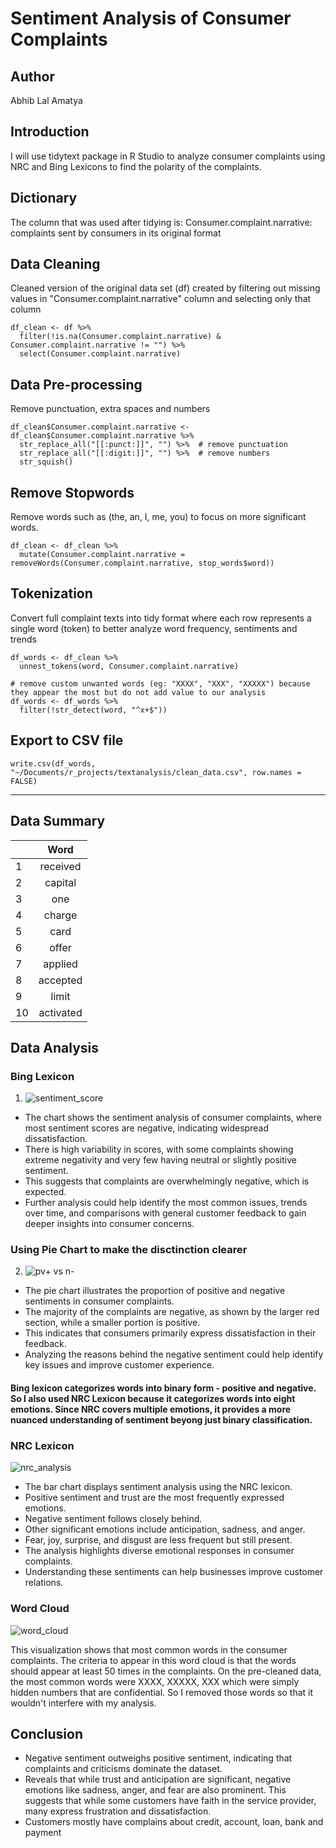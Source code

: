 # Sentiment Analysis of Consumer Complaints

## Author
Abhib Lal Amatya

## Introduction
I will use tidytext package in R Studio to analyze consumer complaints using NRC and Bing Lexicons to find the polarity of the complaints.

## Dictionary 
The column that was used after tidying is:
Consumer.complaint.narrative: complaints sent by consumers in its original format

## Data Cleaning
Cleaned version of the original data set (df) created by filtering out missing values in "Consumer.complaint.narrative" column and selecting only that column

```
df_clean <- df %>% 
  filter(!is.na(Consumer.complaint.narrative) & Consumer.complaint.narrative != "") %>% 
  select(Consumer.complaint.narrative)

```

## Data Pre-processing
Remove punctuation, extra spaces and numbers

```
df_clean$Consumer.complaint.narrative <- df_clean$Consumer.complaint.narrative %>% 
  str_replace_all("[[:punct:]]", "") %>%  # remove punctuation
  str_replace_all("[[:digit:]]", "") %>%  # remove numbers
  str_squish()

```

## Remove Stopwords 
Remove words such as (the, an, I, me, you) to focus on more significant words.
```
df_clean <- df_clean %>% 
  mutate(Consumer.complaint.narrative = removeWords(Consumer.complaint.narrative, stop_words$word))

```

## Tokenization
Convert full complaint texts into tidy format where each row represents a single word (token) to better analyze word frequency, sentiments and trends

```
df_words <- df_clean %>% 
  unnest_tokens(word, Consumer.complaint.narrative)

# remove custom unwanted words (eg: "XXXX", "XXX", "XXXXX") because they appear the most but do not add value to our analysis
df_words <- df_words %>% 
  filter(!str_detect(word, "^x+$"))

```

## Export to CSV file

```
write.csv(df_words, "~/Documents/r_projects/textanalysis/clean_data.csv", row.names = FALSE)

```
---
## Data Summary
| | Word |
|-|:--: |
|1| received |
|2| capital |
|3| one |
|4| charge |
|5| card |
|6| offer |
|7| applied |
|8| accepted |
|9| limit |
|10| activated |

## Data Analysis

### Bing Lexicon

1. ![sentiment_score](https://github.com/user-attachments/assets/8073c932-5bbb-4c0b-a1ee-ec788fb37b3d)

* The chart shows the sentiment analysis of consumer complaints, where most sentiment scores are negative, indicating widespread dissatisfaction. 
* There is high variability in scores, with some complaints showing extreme negativity and very few having neutral or slightly positive sentiment. 
* This suggests that complaints are overwhelmingly negative, which is expected.
* Further analysis could help identify the most common issues, trends over time, and comparisons with general customer feedback to gain deeper insights into consumer concerns.

### Using Pie Chart to make the disctinction clearer 

2. ![pv+ vs n-](https://github.com/user-attachments/assets/f1f4aa94-7ffa-4a66-8e84-ac3cb83c8a39)
* The pie chart illustrates the proportion of positive and negative sentiments in consumer complaints.
* The majority of the complaints are negative, as shown by the larger red section, while a smaller portion is positive.
* This indicates that consumers primarily express dissatisfaction in their feedback.
* Analyzing the reasons behind the negative sentiment could help identify key issues and improve customer experience.

#### Bing lexicon categorizes words into binary form - positive and negative. So I also used NRC Lexicon because it categorizes words into eight emotions. Since NRC covers multiple emotions, it provides a more nuanced understanding of sentiment beyong just binary classification.

### NRC Lexicon
![nrc_analysis](https://github.com/user-attachments/assets/ce4e390b-6efc-4c6e-8faa-6df766ac6ffb)

* The bar chart displays sentiment analysis using the NRC lexicon.
* Positive sentiment and trust are the most frequently expressed emotions.
* Negative sentiment follows closely behind.
* Other significant emotions include anticipation, sadness, and anger.
* Fear, joy, surprise, and disgust are less frequent but still present.
* The analysis highlights diverse emotional responses in consumer complaints.
* Understanding these sentiments can help businesses improve customer relations.

### Word Cloud
![word_cloud](https://github.com/user-attachments/assets/619fdd8e-362c-4630-8cd9-bff33ad37d2d)

This visualization shows that most common words in the consumer complaints. The criteria to appear in this word cloud is that the words should appear at least 50 times in the complaints. On the pre-cleaned data, the most common words were XXXX, XXXXX, XXX which were simply hidden numbers that are confidential. So I removed those words so that it wouldn't interfere with my analysis.

## Conclusion
* Negative sentiment outweighs positive sentiment, indicating that complaints and criticisms dominate the dataset.
* Reveals that while trust and anticipation are significant, negative emotions like sadness, anger, and fear are also prominent. This suggests that while some customers have faith in the service provider, many express frustration and dissatisfaction.
* Customers mostly have complains about credit, account, loan, bank and payment
  



